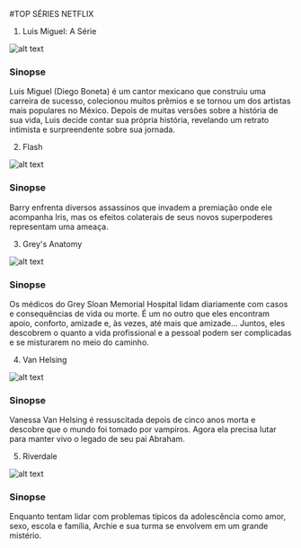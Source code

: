#TOP SÉRIES NETFLIX

1. Luis Miguel: A Série
 
![alt text](https://github.com/viniciusgrippa/top-series/blob/master/luis-miguel.jpg "Logo Title Text 1")

### Sinopse

Luis Miguel (Diego Boneta) é um cantor mexicano que construiu uma carreira de sucesso, colecionou muitos prêmios e se tornou um dos artistas mais populares no México. Depois de muitas versões sobre a história de sua vida, Luis decide contar sua própria história, revelando um retrato intimista e surpreendente sobre sua jornada.

2. Flash
 
![alt text](https://github.com/viniciusgrippa/top-series/blob/master/flash.jpg "Logo Title Text 1")

### Sinopse

Barry enfrenta diversos assassinos que invadem a premiação onde ele acompanha Iris, mas os efeitos colaterais de seus novos superpoderes representam uma ameaça.

3. Grey's Anatomy
 
![alt text](https://github.com/viniciusgrippa/top-series/blob/master/greys-anatomy.jpg "Logo Title Text 1")

### Sinopse

Os médicos do Grey Sloan Memorial Hospital lidam diariamente com casos e consequências de vida ou morte. É um no outro que eles encontram apoio, conforto, amizade e, às vezes, até mais que amizade... Juntos, eles descobrem o quanto a vida profissional e a pessoal podem ser complicadas e se misturarem no meio do caminho.

4. Van Helsing
 
![alt text](https://github.com/viniciusgrippa/top-series/blob/master/van-helsing.jpg "Logo Title Text 1")

### Sinopse

Vanessa Van Helsing é ressuscitada depois de cinco anos morta e descobre que o mundo foi tomado por vampiros. Agora ela precisa lutar para manter vivo o legado de seu pai Abraham.

5. Riverdale
 
![alt text](https://github.com/viniciusgrippa/top-series/blob/master/riverdale.jpg "Logo Title Text 1")

### Sinopse

Enquanto tentam lidar com problemas típicos da adolescência como amor, sexo, escola e família, Archie e sua turma se envolvem em um grande mistério.